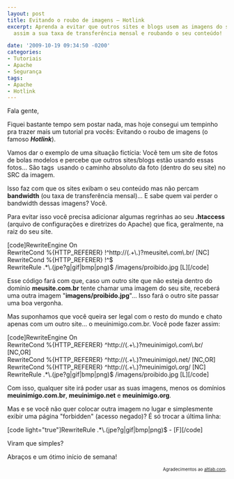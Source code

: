 ```yaml
---
layout: post
title: Evitando o roubo de imagens – Hotlink
excerpt: Aprenda a evitar que outros sites e blogs usem as imagens do seu site, consumindo
  assim a sua taxa de transferência mensal e roubando o seu conteúdo!

date: '2009-10-19 09:34:50 -0200'
categories:
- Tutoriais
- Apache
- Segurança
tags:
- Apache
- Hotlink
---
```

<p>Fala gente,</p>
<p>Fiquei bastante tempo sem postar nada, mas hoje consegui um tempinho pra trazer mais um tutorial pra vocês: Evitando o roubo de imagens (o famoso <strong><em>Hotlink</em></strong>).</p>
<p>Vamos dar o exemplo de uma situação fictícia: Você tem um site de fotos de bolas modelos e percebe que outros sites/blogs estão usando essas fotos... São tags <img> usando o caminho absoluto da foto (dentro do seu site) no SRC da imagem.</p>
<p>Isso faz com que os sites exibam o seu conteúdo mas não percam <strong>bandwidth</strong> (ou taxa de transferência mensal)... E sabe quem vai perder o bandwidth dessas imagens? Você.</p>
<p>Para evitar isso você precisa adicionar algumas regrinhas ao seu <strong>.htaccess</strong> (arquivo de configurações e diretrizes do Apache) que fica, geralmente, na raiz do seu site.</p>
<p>[code]RewriteEngine On<br />
RewriteCond %{HTTP_REFERER} !^http://(.+\.)?meusite\.com\.br/ [NC]<br />
RewriteCond %{HTTP_REFERER} !^$<br />
RewriteRule .*\.(jpe?g|gif|bmp|png)$ /imagens/proibido.jpg [L][/code]</p>
<p>Esse código fará com que, caso um outro site que não esteja dentro do domínio <strong>meusite.com.br</strong> tente chamar uma imagem do seu site, receberá uma outra imagem "<strong>imagens/proibido.jpg</strong>"... Isso fará o outro site passar uma boa vergonha.</p>
<p>Mas suponhamos que você queira ser legal com o resto do mundo e chato apenas com um outro site... o meuinimigo.com.br. Você pode fazer assim:</p>
<p>[code]RewriteEngine On<br />
RewriteCond %{HTTP_REFERER} ^http://(.+\.)?meuinimigo\.com\.br/ [NC,OR]<br />
RewriteCond %{HTTP_REFERER} ^http://(.+\.)?meuinimigo\.net/ [NC,OR]<br />
RewriteCond %{HTTP_REFERER} ^http://(.+\.)?meuinimigo\.org/ [NC]<br />
RewriteRule .*\.(jpe?g|gif|bmp|png)$ /imagens/proibido.jpg [L][/code]</p>
<p>Com isso, qualquer site irá poder usar as suas imagens, menos os domínios <strong>meuinimigo.com.br</strong>, <strong>meuinimigo.net</strong> e <strong>meuinimigo.org</strong>.</p>
<p>Mas e se você não quer colocar outra imagem no lugar e simplesmente exibir uma página "forbidden" (acesso negado)? É só trocar a última linha:</p>
<p>[code light="true"]RewriteRule .*\.(jpe?g|gif|bmp|png)$ - [F][/code]</p>
<p>Viram que simples?</p>
<p>Abraços e um ótimo início de semana!</p>
<p style="font-size: 10px; text-align: right">Agradecimentos ao <a target="_blank" rel="nofollow" href="http://altlab.com/htaccess_tutorial.html">altlab.com</a>.</p>
